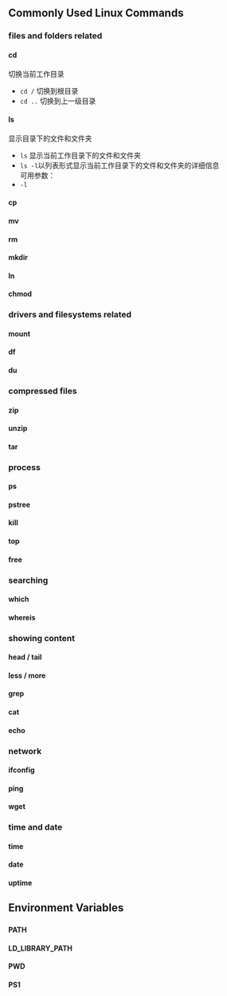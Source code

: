 ## Commonly Used Linux Commands
### files and folders related
#### cd
切换当前工作目录 </br>
- `cd /` 切换到根目录 </br>
- `cd ..` 切换到上一级目录 </br>
#### ls
显示目录下的文件和文件夹 </br>
- `ls` 显示当前工作目录下的文件和文件夹 </br>
- `ls -l`以列表形式显示当前工作目录下的文件和文件夹的详细信息 </br>
可用参数：
- `-l`
#### cp
#### mv
#### rm
#### mkdir
#### ln
#### chmod

### drivers and filesystems related
#### mount
#### df
#### du

### compressed files
#### zip
#### unzip
#### tar

### process
#### ps
#### pstree 
#### kill
#### top
#### free

### searching
#### which
#### whereis

### showing content
#### head / tail
#### less / more
#### grep
#### cat
#### echo

### network
#### ifconfig
#### ping
#### wget

### time and date
#### time
#### date
#### uptime

## Environment Variables
### 
#### PATH
#### LD_LIBRARY_PATH
#### PWD
#### PS1
